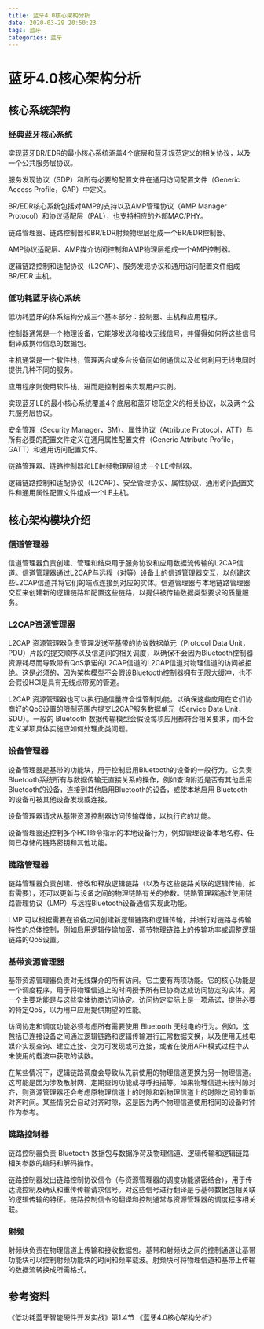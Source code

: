 ```yaml
---
title: 蓝牙4.0核心架构分析
date: 2020-03-29 20:50:23
tags: 蓝牙
categories: 蓝牙
---
```


# 蓝牙4.0核心架构分析

## 核心系统架构

### 经典蓝牙核心系统

实现蓝牙BR/EDR的最小核心系统涵盖4个底层和蓝牙规范定义的相关协议，以及一个公共服务层协议。

服务发现协议（SDP）和所有必要的配置文件在通用访问配置文件（Generic Access Profile，GAP）中定义。

BR/EDR核心系统包括对AMP的支持以及AMP管理协议（AMP Manager Protocol）和协议适配层（PAL），也支持相应的外部MAC/PHY。

链路管理器、链路控制器和BR/EDR射频物理层组成一个BR/EDR控制器。

AMP协议适配层、AMP媒介访问控制和AMP物理层组成一个AMP控制器。

逻辑链路控制和适配协议（L2CAP）、服务发现协议和通用访问配置文件组成BR/EDR 主机。

### 低功耗蓝牙核心系统

低功耗蓝牙的体系结构分成三个基本部分：控制器、主机和应用程序。

控制器通常是一个物理设备，它能够发送和接收无线信号，并懂得如何将这些信号翻译成携带信息的数据包。

主机通常是一个软件栈，管理两台或多台设备间如何通信以及如何利用无线电同时提供几种不同的服务。

应用程序则使用软件栈，进而是控制器来实现用户实例。

实现蓝牙LE的最小核心系统覆盖4个底层和蓝牙规范定义的相关协议，以及两个公共服务层协议。

安全管理（Security Manager，SM）、属性协议（Attribute Protocol，ATT）与所有必要的配置文件定义在通用属性配置文件（Generic Attribute Profile，GATT）和通用访问配置文件。

链路管理器、链路控制器和LE射频物理层组成一个LE控制器。

逻辑链路控制和适配协议（L2CAP）、安全管理协议、属性协议、通用访问配置文件和通用属性配置文件组成一个LE主机。

## 核心架构模块介绍

### 信道管理器

信道管理器负责创建、管理和结束用于服务协议和应用数据流传输的L2CAP信道。信道管理器通过L2CAP与远程（对等）设备上的信道管理器交互，以创建这些L2CAP信道并将它们的端点连接到对应的实体。信道管理器与本地链路管理器交互来创建新的逻辑链路和配置这些链路，以提供被传输数据类型要求的质量服务。

### L2CAP资源管理器

L2CAP 资源管理器负责管理发送至基带的协议数据单元（Protocol Data Unit，PDU）片段的提交顺序以及信道间的相关调度，以确保不会因为Bluetooth控制器资源耗尽而导致带有QoS承诺的L2CAP信道的L2CAP信道对物理信道的访问被拒绝。这是必须的，因为架构模型不会假设Bluetooth控制器拥有无限大缓冲，也不会假设HCI是具有无线点带宽的管道。

L2CAP 资源管理器也可以执行通信量符合性管制功能，以确保这些应用在它们协商好的QoS设置的限制范围内提交L2CAP服务数据单元（Service Data Unit，SDU）。一般的 Bluetooth 数据传输模型会假设每项应用都符合相关要求，而不会定义某项具体实施应如何处理此类问题。

### 设备管理器

设备管理器是基带的功能块，用于控制启用Bluetooth的设备的一般行为。它负责Bluetooth系统所有与数据传输无直接关系的操作，例如查询附近是否有其他启用Bluetooth的设备，连接到其他启用Bluetooth的设备，或使本地启用 Bluetooth 的设备可被其他设备发现或连接。

设备管理器请求从基带资源控制器访问传输媒体，以执行它的功能。

设备管理器还控制多个HCI命令指示的本地设备行为，例如管理设备本地名称、任何已存储的链路密钥和其他功能。

### 链路管理器

链路管理器负责创建、修改和释放逻辑链路（以及与这些链路关联的逻辑传输，如有需要），还可以更新与设备之间的物理链路有关的参数。链路管理器通过使用链路管理协议（LMP）与远程Bluetooth设备通信实现此功能。

LMP 可以根据需要在设备之间创建新逻辑链路和逻辑传输，并进行对链路与传输特性的总体控制，例如启用逻辑传输加密、调节物理链路上的传输功率或调整逻辑链路的QoS设置。

### 基带资源管理器

基带资源管理器负责对无线媒介的所有访问。它主要有两项功能。它的核心功能是一个调度程序，用于将物理信道上的时间授予所有已协商达成访问协定的实体。另一个主要功能是与这些实体协商访问协定。访问协定实际上是一项承诺，提供必要的特定QoS，以为用户应用提供期望的性能。

访问协定和调度功能必须考虑所有需要使用 Bluetooth 无线电的行为。例如，这包括已连接设备之间通过逻辑链路和逻辑传输进行正常数据交换，以及使用无线电媒介实现查询、建立连接、变为可发现或可连接，或者在使用AFH模式过程中从未使用的载波中获取的读数。

在某些情况下，逻辑链路调度会导致从先前使用的物理信道更换为另一物理信道。这可能是因为涉及散射网、定期查询功能或寻呼扫描等。如果物理信道未按时隙对齐，则资源管理器还会考虑原物理信道上的时隙和新物理信道上的时隙之间的重新对齐时间。某些情况会自动对齐时隙，这是因为两个物理信道使用相同的设备时钟作为参考。

### 链路控制器

链路控制器负责 Bluetooth 数据包与数据净荷及物理信道、逻辑传输和逻辑链路相关参数的编码和解码操作。

链路控制器发出链路控制协议信令（与资源管理器的调度功能紧密结合），用于传达流控制及确认和重传传输请求信号。对这些信号进行翻译是与基带数据包相关联的逻辑传输的特征。链路控制信令的翻译和控制通常与资源管理器的调度程序相关联。

### 射频

射频块负责在物理信道上传输和接收数据包。基带和射频块之间的控制通道让基带功能块可以控制射频功能块的时间和频率载波。射频块可将物理信道和基带上传输的数据流转换成所需格式。

## 参考资料

《低功耗蓝牙智能硬件开发实战》第1.4节 《蓝牙4.0核心架构分析》
